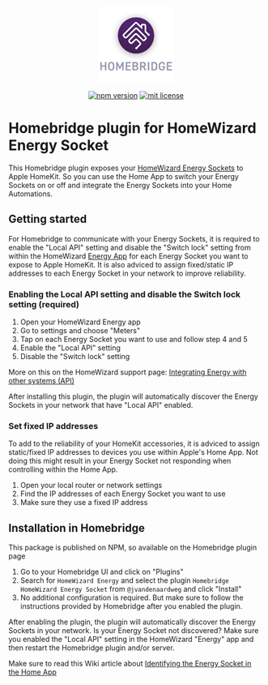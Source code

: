 <p align="center">
<img src="https://github.com/homebridge/branding/raw/master/logos/homebridge-wordmark-logo-vertical.png" width="150">
</p>
<p align="center">
<a href="https://badge.fury.io/js/sort-by-property"><img src="https://badge.fury.io/js/homebridge-homewizard-energy-socket.svg" alt="npm version" /></a>
<a href="https://github.com/jvandenaardweg/sort-by-property/blob/main/LICENSE"><img src="https://img.shields.io/badge/license-MIT-blue.svg" alt="mit license" /></a>
</p>

# Homebridge plugin for HomeWizard Energy Socket

This Homebridge plugin exposes your [HomeWizard Energy Sockets](https://www.homewizard.com/shop/wi-fi-energy-socket/) to Apple HomeKit. So you can use the Home App to switch your Energy Sockets on or off and integrate the Energy Sockets into your Home Automations.

## Getting started

For Homebridge to communicate with your Energy Sockets, it is required to enable the "Local API" setting and disable the "Switch lock" setting from within the HomeWizard [Energy App](https://apps.apple.com/app/homewizard-energy/id1492427207) for each Energy Socket you want to expose to Apple HomeKit. It is also adviced to assign fixed/static IP addresses to each Energy Socket in your network to improve reliability.

### Enabling the Local API setting and disable the Switch lock setting (required)

1. Open your HomeWizard Energy app
2. Go to settings and choose "Meters"
3. Tap on each Energy Socket you want to use and follow step 4 and 5
4. Enable the "Local API" setting
5. Disable the "Switch lock" setting

More on this on the HomeWizard support page: [Integrating Energy with other systems (API)](https://helpdesk.homewizard.com/en/articles/5935977-integrating-energy-with-other-systems-api)

After installing this plugin, the plugin will automatically discover the Energy Sockets in your network that have "Local API" enabled.

### Set fixed IP addresses
To add to the reliability of your HomeKit accessories, it is adviced to assign static/fixed IP addresses to devices you use within Apple's Home App. Not doing this might result in your Energy Socket not responding when controlling within the Home App.

1. Open your local router or network settings
2. Find the IP addresses of each Energy Socket you want to use
3. Make sure they use a fixed IP address

## Installation in Homebridge

This package is published on NPM, so available on the Homebridge plugin page

1. Go to your Homebridge UI and click on "Plugins"
2. Search for `HomeWizard Energy` and select the plugin `Homebridge HomeWizard Energy Socket` from `@jvandenaardweg` and click "Install"
3. No additional configuration is required. But make sure to follow the instructions provided by Homebridge after you enabled the plugin.

After enabling the plugin, the plugin will automatically discover the Energy Sockets in your network. Is your Energy Socket not discovered? Make sure you enabled the "Local API" setting in the HomeWizard "Energy" app and then restart the Homebridge plugin and/or server.

Make sure to read this Wiki article about [Identifying the Energy Socket in the Home App](https://github.com/jvandenaardweg/homebridge-homewizard-energy-socket/wiki/Identifying-the-Energy-Socket-in-the-Home-App)
